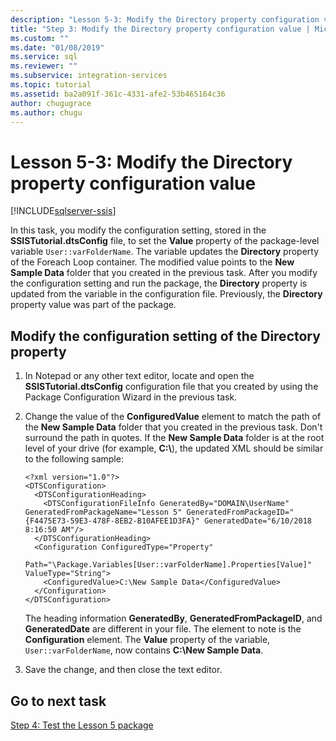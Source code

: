 ```yaml
---
description: "Lesson 5-3: Modify the Directory property configuration value"
title: "Step 3: Modify the Directory property configuration value | Microsoft Docs"
ms.custom: ""
ms.date: "01/08/2019"
ms.service: sql
ms.reviewer: ""
ms.subservice: integration-services
ms.topic: tutorial
ms.assetid: ba2a091f-361c-4331-afe2-53b465164c36
author: chugugrace
ms.author: chugu
---
```

# Lesson 5-3: Modify the Directory property configuration value

[!INCLUDE[sqlserver-ssis](../includes/applies-to-version/sqlserver-ssis.md)]



In this task, you modify the configuration setting, stored in the **SSISTutorial.dtsConfig** file, to set the **Value** property of the package-level variable `User::varFolderName`. The variable updates the **Directory** property of the Foreach Loop container. The modified value points to the **New Sample Data** folder that you created in the previous task. After you modify the configuration setting and run the package, the **Directory** property is updated from the variable in the configuration file. Previously, the **Directory** property value was part of the package.  
  
## Modify the configuration setting of the Directory property  
  
1.  In Notepad or any other text editor, locate and open the **SSISTutorial.dtsConfig** configuration file that you created by using the Package Configuration Wizard in the previous task.  
  
2.  Change the value of the **ConfiguredValue** element to match the path of the **New Sample Data** folder that you created in the previous task. Don't surround the path in quotes. If the **New Sample Data** folder is at the root level of your drive (for example, **C:\\**), the updated XML should be similar to the following sample:  
  
    ```
    <?xml version="1.0"?>
    <DTSConfiguration>
      <DTSConfigurationHeading>
        <DTSConfigurationFileInfo GeneratedBy="DOMAIN\UserName" GeneratedFromPackageName="Lesson 5" GeneratedFromPackageID="{F4475E73-59E3-478F-8EB2-B10AFEE1D3FA}" GeneratedDate="6/10/2018 8:16:50 AM"/>
      </DTSConfigurationHeading>
      <Configuration ConfiguredType="Property" 
          Path="\Package.Variables[User::varFolderName].Properties[Value]" ValueType="String">
        <ConfiguredValue>C:\New Sample Data</ConfiguredValue>
      </Configuration>
    </DTSConfiguration>  
    ```

    The heading information **GeneratedBy**, **GeneratedFromPackageID**, and **GeneratedDate** are different in your file. The element to note is the **Configuration** element. The **Value** property of the variable, `User::varFolderName`, now contains **C:\New Sample Data**.  
  
3.  Save the change, and then close the text editor.  
  
## Go to next task  
[Step 4: Test the Lesson 5 package](../integration-services/lesson-5-4-testing-the-lesson-5-tutorial-package.md)  
  
  
  

